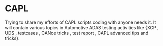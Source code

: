 # CAPL
Trying to share my efforts of CAPL scripts coding with anyone needs it.
It will contain various topics in Automotive ADAS testing activities like {XCP , UDS , testcases , CANoe tricks , test report , CAPL advanced tips and tricks}.
